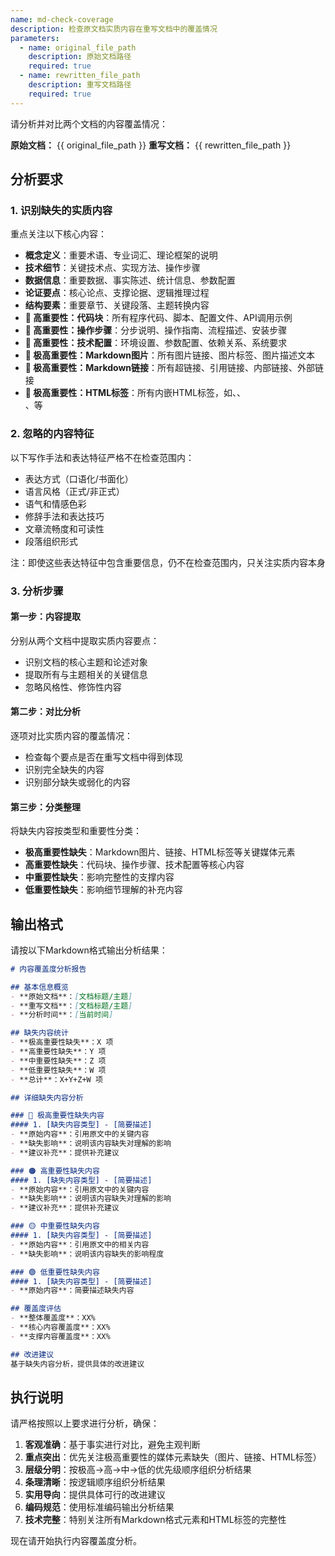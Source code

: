 ```yaml
---
name: md-check-coverage
description: 检查原文档实质内容在重写文档中的覆盖情况
parameters:
  - name: original_file_path
    description: 原始文档路径
    required: true
  - name: rewritten_file_path
    description: 重写文档路径
    required: true
---
```


请分析并对比两个文档的内容覆盖情况：

**原始文档：** {{ original_file_path }}
**重写文档：** {{ rewritten_file_path }}

## 分析要求

### 1. 识别缺失的实质内容
重点关注以下核心内容：
- **概念定义**：重要术语、专业词汇、理论框架的说明
- **技术细节**：关键技术点、实现方法、操作步骤
- **数据信息**：重要数据、事实陈述、统计信息、参数配置
- **论证要点**：核心论点、支撑论据、逻辑推理过程
- **结构要素**：重要章节、关键段落、主题转换内容
- **🔴 高重要性：代码块**：所有程序代码、脚本、配置文件、API调用示例
- **🔴 高重要性：操作步骤**：分步说明、操作指南、流程描述、安装步骤
- **🔴 高重要性：技术配置**：环境设置、参数配置、依赖关系、系统要求
- **🔴 极高重要性：Markdown图片**：所有图片链接、图片标签、图片描述文本
- **🔴 极高重要性：Markdown链接**：所有超链接、引用链接、内部链接、外部链接
- **🔴 极高重要性：HTML标签**：所有内嵌HTML标签，如<img>、<a>、<div>、<span>等

### 2. 忽略的内容特征
以下写作手法和表达特征严格不在检查范围内：
- 表达方式（口语化/书面化）
- 语言风格（正式/非正式）
- 语气和情感色彩
- 修辞手法和表达技巧
- 文章流畅度和可读性
- 段落组织形式

注：即使这些表达特征中包含重要信息，仍不在检查范围内，只关注实质内容本身

### 3. 分析步骤

#### 第一步：内容提取
分别从两个文档中提取实质内容要点：
- 识别文档的核心主题和论述对象
- 提取所有与主题相关的关键信息
- 忽略风格性、修饰性内容

#### 第二步：对比分析
逐项对比实质内容的覆盖情况：
- 检查每个要点是否在重写文档中得到体现
- 识别完全缺失的内容
- 识别部分缺失或弱化的内容

#### 第三步：分类整理
将缺失内容按类型和重要性分类：
- **极高重要性缺失**：Markdown图片、链接、HTML标签等关键媒体元素
- **高重要性缺失**：代码块、操作步骤、技术配置等核心内容
- **中重要性缺失**：影响完整性的支撑内容
- **低重要性缺失**：影响细节理解的补充内容

## 输出格式

请按以下Markdown格式输出分析结果：

```markdown
# 内容覆盖度分析报告

## 基本信息概览
- **原始文档**：[文档标题/主题]
- **重写文档**：[文档标题/主题]
- **分析时间**：[当前时间]

## 缺失内容统计
- **极高重要性缺失**：X 项
- **高重要性缺失**：Y 项
- **中重要性缺失**：Z 项
- **低重要性缺失**：W 项
- **总计**：X+Y+Z+W 项

## 详细缺失内容分析

### 🔴 极高重要性缺失内容
#### 1. [缺失内容类型] - [简要描述]
- **原始内容**：引用原文中的关键内容
- **缺失影响**：说明该内容缺失对理解的影响
- **建议补充**：提供补充建议

### 🟠 高重要性缺失内容
#### 1. [缺失内容类型] - [简要描述]
- **原始内容**：引用原文中的关键内容
- **缺失影响**：说明该内容缺失对理解的影响
- **建议补充**：提供补充建议

### 🟡 中重要性缺失内容
#### 1. [缺失内容类型] - [简要描述]
- **原始内容**：引用原文中的相关内容
- **缺失影响**：说明该内容缺失的影响程度

### 🟢 低重要性缺失内容
#### 1. [缺失内容类型] - [简要描述]
- **原始内容**：简要描述缺失内容

## 覆盖度评估
- **整体覆盖度**：XX%
- **核心内容覆盖度**：XX%
- **支撑内容覆盖度**：XX%

## 改进建议
基于缺失内容分析，提供具体的改进建议
```

## 执行说明

请严格按照以上要求进行分析，确保：
1. **客观准确**：基于事实进行对比，避免主观判断
2. **重点突出**：优先关注极高重要性的媒体元素缺失（图片、链接、HTML标签）
3. **层级分明**：按极高→高→中→低的优先级顺序组织分析结果
4. **条理清晰**：按逻辑顺序组织分析结果
5. **实用导向**：提供具体可行的改进建议
6. **编码规范**：使用标准编码输出分析结果
7. **技术完整**：特别关注所有Markdown格式元素和HTML标签的完整性

现在请开始执行内容覆盖度分析。
